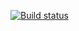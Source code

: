[![Build status](https://ci.appveyor.com/api/projects/status/r14fh6f8hpkb73sj?svg=true)](https://ci.appveyor.com/project/RomanKZN/1-2-test-api-ci)